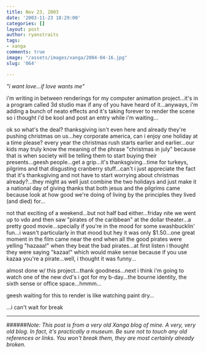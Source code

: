 ```yaml
---
title: Nov 23, 2003
date: '2003-11-23 18:29:00'
categories: []
layout: post
author: ryanstraits
tags:
- xanga
comments: true
image: "/assets/images/xanga/2004-04-16.jpg"
slug: '064'

---
```

<i>"i want love...if love wants me"</i>

<!-- break -->

i'm writing in between renderings for my computer animation project...it's in a program called 3d studio max if any of you have heard of it...anyways, i'm adding a bunch of neato effects and it's taking forever to render the scene so i thought i'd be kool and post an entry while i'm waiting...

ok so what's the deal? thanksgiving isn't even here and already they're pushing christmas on us...hey corporate america, can i enjoy one holiday at a time please? every year the christmas rush starts earlier and earlier...our kids may truly know the meaning of the phrase "christmas in july" because that is when society will be telling them to start buying their presents...geesh people...get a grip...it's thanksgiving...time for turkeys, pilgrims and that disgusting cranberry stuff...can't i just appreciate the fact that it's thanksgiving and not have to start worrying about christmas already?...they might as well just combine the two holidays and just make it a national day of giving thanks that both jesus and the pilgrims came because look at how good we're doing of living by the principles they lived (and died) for...

not that exciting of a weekend...but not half bad either...friday nite we went up to vdo and then saw "pirates of the caribbean" at the dollar theater...a pretty good movie...specially if you're in the mood for some swashbucklin' fun...i wasn't particularly in that mood but hey it was only $1.50...one great moment in the film came near the end when all the good pirates were yelling "hazaaa!" when they beat the bad pirates...at first listen i thought they were saying "kazaa!" which would make sense because if you use kazaa you're a pirate...well, i thought it was funny...

almost done w/ this project...thank goodness...next i think i'm going to watch one of the new dvd's i got for my b-day...the bourne identity, the sixth sense or office space...hmmm...

geesh waiting for this to render is like watching paint dry...

...i can't wait for break

---

######*Note: This post is from a very old Xanga blog of mine. A very, very old blog. In fact, it's practically a museum. Be sure not to touch any old references or links. You won't break them, they are most certainly already broken.*